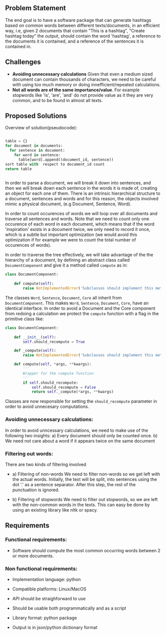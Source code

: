 ## Problem Statement

The end goal is to have a software package that can generate hashtags based on common words between different texts/documents, in an efficient way, i.e, given 2 documents that contain "This is a hashtag", "Create hashtag today" the output, should contain the word 'hashtag', a reference to the documents it is contained, and a reference of the sentences it is contained in.


## Challenges

* **Avoiding unnecessary calculations** 
Given that even a medium sized document can contain thousands of characters, we need to be careful with using too much memory or doing innefficient/repeated calculations.
* **Not all words are of the same importance/value**. For example stopwords like 'is', 'are', 'and' do not provide value as it they are very common, and to be found in almost all texts.


## Proposed Solutions

Overview of solution(pseudocode):

```python

table = {}
for document in documents:
  for sentence in document:
    for word in sentence:
      table[word].append((document_id, sentence))
sort table with  respect to document_id count
return table 
      
```

In order to parse a document, we will break it down  into sentences, and then we will break down each sentence in the words it is made of, creating an object for each one of them. There is an intrinsic hierarchical structure to a document, sentences and words and for this reason, the objects involved mimic a physical document, (e.g Document, Sentence, Word).

In order to count occurences of words we will loop over all documents and traverse all sentences and words. Note that we need to count only one occurence of each word in each document, which means that if the word 'inspiration' exists in a document twice, we only need to record it once, which is a subtle but important optimization (we would avoid this optimization if for example we were to count the total number of occurences of words).

In order to traverse the tree effectively, we will take advantage of the the hierarchy of a document, by defining an abstract class called `DocumentComponent` and give it a method called `compute` as in: 


```python
class DocumentComponent:
    
    def compute(self):
        raise NotImplementedError('Subclasses should implement this method')
```

The classes `Word`, `Sentence`, `Document`, `Core` all inherit from `DocumentComponent`.
This makes `Word`, `Sentence`, `Document`, `Core`, have an identical interface. In order to avoid a Document and the Core component from redoing a calculation we protect the `compute` function with a flag in the primitive class like: 


```python
class DocumentComponent:
    
    def __init__(self):
        self.should_recompute = True

    def _compute(self):
        raise NotImplementedError('Subclasses should implement this method')

    def compute(self, *args, **kwargs):
        '''
        Wrapper for the compute function
        '''
        if self.should_recompute:
            self.should_recompute = False
            return self._compute(*args, **kwargs)
```

Classes are now responsible for setting the `should_recompute` parameter in order to avoid unnecesary computations.


### Avoiding unnecessary calculations:
In order to avoid unncessary calculations, we need to make use of the following two insights: 
a) Every document should only be counted once.
b) We need not care about a word if it appears twice on the same document


### Filtering out words:
There are two kinds of filtering involved 

* a) Filtering of non-words 
    We need to filter non-words so we get left with the actual words. Initially, the text will be split, into sentences using the dot '.' as a sentence separator. After this step, the rest of the punctuation is ignored.


* b) Filtering of stopwords
    We need to filter out stopwords, so we are left with the non-common words in the texts. This can easy be done by using an existing library like nltk or spacy. 


## Requirements
  
  ### Functional requirements:

  * Software should compute the most common occurring words between 2 or more documents.
  
  ### Non functional requirements:

* Implementation language: python

* Compatible platforms: Linux/MacOS

* API should be straighforward to use

* Should be usable both programmatically and as a script

* Library format: python package

* Output is in json/python dictionary format
